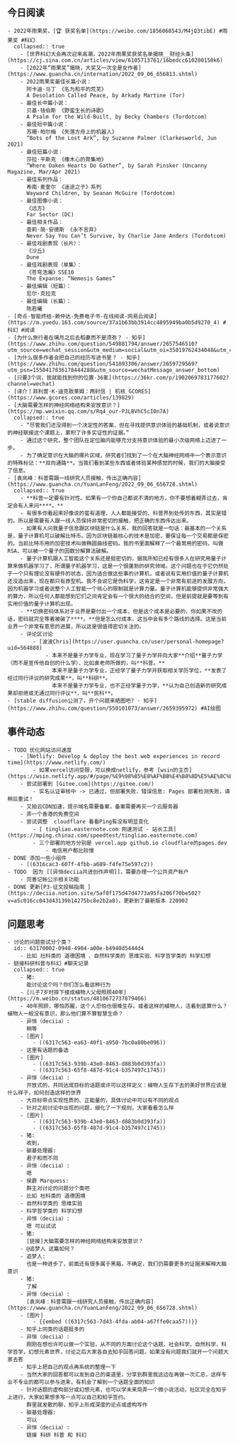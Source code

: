 ## 今日阅读
	- 2022年雨果奖，[🏆 获奖名单](https://weibo.com/1856068543/M4jQ3tibE) #雨果奖 #科幻
	  collapsed:: true
		- [世界科幻大会再次迎来高潮，2022年雨果奖获奖名单揭晓__财经头条](https://cj.sina.com.cn/articles/view/6105713761/16bedcc610200150k6)
		- [2022年“雨果奖”揭晓，大奖又一次全是女作者](https://www.guancha.cn/internation/2022_09_06_656813.shtml)
		- 2022雨果奖最佳长篇小说：
		  阿卡迪·马丁 《名为和平的荒芜》
		  A Desolation Called Peace, by Arkady Martine (Tor)
		- 最佳长中篇小说：
		  贝基·钱伯斯 《野蛮生长的诗歌》
		  A Psalm for the Wild-Built, by Becky Chambers (Tordotcom)
		- 最佳短中篇小说：
		  苏珊·帕尔梅 《失落方舟上的机器人》
		  “Bots of the Lost Ark”, by Suzanne Palmer (Clarkesworld, Jun 2021)
		- 最佳短篇小说：
		  莎拉·平斯克 《橡木心的聚集地》
		  “Where Oaken Hearts Do Gather”, by Sarah Pinsker (Uncanny Magazine, Mar/Apr 2021)
		- 最佳系列作品：
		  希南·麦奎尔 《迷途之子》系列 
		  Wayward Children, by Seanan McGuire (Tordotcom)
		- 最佳图像小说：
		  《远方》
		  Far Sector (DC)
		- 最佳相关作品：
		  查莉·简·安德斯 《永不言弃》
		  Never Say You Can’t Survive, by Charlie Jane Anders (Tordotcom)
		- 最佳戏剧表现（长片）：
		  《沙丘》
		  Dune
		- 最佳戏剧表现（单集）：
		  《苍穹浩瀚》S5E10
		  The Expanse: “Nemesis Games”
		- 最佳编辑（短篇）：
		  尼尔·克拉克
		- 最佳编辑（长篇）：
		  陈若曦
	- [奇点·智能终结-赖仲达-免费电子书-在线阅读-网易云阅读](https://m.yuedu.163.com/source/37a1b63bb3914cc4895949ba0b5d9270_4) #科幻 #阅读
	- [为什么旅行者在璃月之后去稻妻而不是须弥？ - 知乎](https://www.zhihu.com/question/549881794/answer/2657546510?utm_source=wechat_session&utm_medium=social&utm_oi=35019762434048&utm_content=group1_Answer&utm_campaign=shareopn)
	- [为什么很多作者会把自己的经历写进书里？ - 知乎](https://www.zhihu.com/question/541893306/answer/2659729569?utm_psn=1550417836178444288&utm_source=wechatMessage_answer_bottom)
	- [只要3个词，我就能找到你的位置-36氪](https://36kr.com/p/1902069783177602?channel=wechat)
	- [译介丨菲利普·K·迪克致莱姆：两封信 | 机核 GCORES](https://www.gcores.com/articles/139829)
	- [大脑需要怎样的神经网络结构来安放意识？](https://mp.weixin.qq.com/s/Rq4_our-PJLBVhC5cI0n7A)
	  collapsed:: true
		- “尽管我们还没得到一个决定性的答案，但在寻找提供意识体验的基础机制，或者说意识的神经联接这个课题上，累积了许多实证性的证据。”
		- 通过这个研究，整个团队在定位脑内能够充分支持意识体验的最小次级网络上迈进了一步。
		- 为了确定意识在大脑的哪片区域，研究者们找到了一个在大脑神经网络中一个表示意识的特殊标记：**双向通路**。当我们看到某些东西或者体验某种感觉的时候，我们的大脑接受了信息。
	- [袁岚峰：科普需跟一线研究人员接触，传出正确内容](https://www.guancha.cn/YuanLanFeng/2022_09_06_656728.shtml)
	  collapsed:: true
		- **科普一定要有针对性。如果有一个你自己都说不清的地方，你不要想着糊弄过去，肯定会有人来问****。**
		- 有很多你看起来好像说的蛮有道理，人人都能接受的、科普界到处传的东西，其实是错的。所以是需要有人跟一线人员保持非常密切的接触，把正确的东西传达出来。
		- 如果有人问我量子信息跟区块链是什么关系，我的回答就是一句话：最基本的一个关系是，量子计算机可以破解比特币。因为区块链最核心的技术是加密，要保证每一个交易都是保密的。当前比特币用的加密技术叫做椭圆曲线密码。我的书里面解释了一个最常用的密码，叫做RSA，可以被一个量子的因数分解算法破解。
		- 量子计算机跟人工智能这个关系还是挺密切的，据我所知已经有很多人在研究用量子计算来做机器学习了，所谓量子机器学习，这是一个很蓬勃的研究领域。这个问题也在于它仍然处于一个只有理论没有硬件的状态，因为适合做这些事的计算机，或者说有实用价值的量子计算机还没造出来，现在都只有原型机。我不会说它是伪科学，这肯定是一个非常有前途的发展方向，因为机器学习或者说整个人工智能一个核心的限制就是计算力量。量子计算机能够提供非常强大的算力，所以任何人都能想到它们之间肯定会有一个很大的结合的空间，但是前提就是要等到有实用价值的量子计算机出现。
		- **切换密码体系对于业界是要付出一个成本，但是这个成本是必要的，你如果不改的话，密码就完全等着被破了****。**但是怎么付成本，这当中会有多个路线的选择。这是当前业界一个非常有意思的进展，所以这是很值得密切关注的。
		- 评论区讨论
			- [波波Chris](https://user.guancha.cn/user/personal-homepage?uid=564888)
				- 本来不是量子力学专业，现在学习了量子力学并向大家**介绍**量子力学（而不是宣传他自创的什么学），比如袁老师所做的，叫**科普。**
				  本来不是量子力学专业，正经学了量子力学并获取相关学历学位，**发表了经过同行评议的研究成果**，叫**科研**。
				  本来不是量子力学专业，也不正经学量子力学，**认为自己创造新的研究成果却拒绝或无通过同行评议**，叫**民科**。
	- [stable diffusion公测了，开个问题来晒图吧? - 知乎](https://www.zhihu.com/question/550101073/answer/2659395972) #AI绘图
## 事件动态
	- TODO 优化网站访问速度
		- [Netlify: Develop & deploy the best web experiences in record time](https://www.netlify.com/)
			- 如果vercel访问受限，可以换成netlify，参考 [wsin的主页](https://wsin.netlify.app/#/page/%E9%98%85%E8%AF%BB%E4%B8%8D%E5%AE%8C%E5%85%A8%E6%8C%87%E5%8D%97)
		- 尝试部署到 [Gitee.com](https://gitee.com/)
			- 实名认证审核中 -> 已通过，但部署失败，错误信息: Pages 部署检测失败，请稍后重试！
		- 又拍云CDN加速，提示域名需要备案，备案需要再买一个云服务器
		- 弄一个香港的免费空间
		- 尝试调整  cloudflare 看看Ping有没有明显变化
			- [ tingliao.easternote.com 网速测试 - 站长工具](https://mping.chinaz.com/speedtest/tingliao.easternote.com)
			- 三个部署的地方分别是 vercel.app github.io cloudflare的pages.dev
				- 电信用户都比较慢
	- DONE 添加一些小组件
		- ((6316cac3-607f-4fbb-a689-f4fe75e597c2))
	- TODO  因为 [[异恒deciia共进创作声明]]，需要办理一个公共资产帐户
		- 完善记帐公示相关功能
	- DONE 更新[P3-征文投稿指南 ](https://deciia.notion.site/5af8f175d47d4773a95fa206f70be502?v=a5c016cc043d43139b14275bc8e2b2a8)，更新到了最新版本 220902
## 问题思考
	- 讨论的问题尝试分个类？
	  id:: 63170002-0948-4904-a00e-b4940d5444d4
		- 比如 社科类的 道德困境 、自然科学类的 思维实验、科学哲学类的 科学幻想
	- 链接科研科普与科幻 #聊天记录  
	  collapsed:: true
		- 猪:  
		  能讨论这个吗？你们怎么看这种行为
		- [儿子7岁时摔下楼成植物人父母照顾40年](https://m.weibo.cn/status/4810672737879466)
		- 40年照顾，哪怕苏醒，这个人恐怕也很难生存。或者这样的植物人，活着到底算什么？植物人一般没有意识，那么他们算不算智慧生命？
		- 异恒（deciia）:  
		  稍等
		- [图片]
			- ((6317c563-ea63-40f1-a950-7bc0a80be096))
		- 这里有话题的备选
		- [图片]
			- ((6317c563-939b-43e0-8463-d883b0d393fa))
			- ((6317c563-65f8-487d-91c4-b357497c1745))
		- 异恒（deciia）:  
		  开放式的，共同达成目标的话题或许可以这样定义：植物人生存下去的美好世界应该是什么样子，如何创造这样的世界
		- 大目标带点实现性质的、正能量的，具体讨论中可以有不同的观点
		- 针对之前讨论中出现的问题，细化了一下规则，大家看看怎么样
		- [图片]
			- ((6317c563-939b-43e0-8463-d883b0d393fa))
			- ((6317c563-65f8-487d-91c4-b357497c1745))
		- 猪:  
		  收到，
		- 碳基处理器:  
		  君子和而不同
		- 异恒（deciia）:  
		  嗯
		- 侯爵 Marquess:  
		  群主对讨论的问题分个类吧
		- 比如 社科类的 道德困境
		- 自然科学类的 思维实验
		- 科学哲学类的 科学幻想
		- 异恒（deciia）:  
		  嗯 可以试试
		- 猪:  
		  [链接]大脑需要怎样的神经网络结构来安放意识？
		- @追梦人 这篇如何？
		- 追梦人:  
		  也是一种进步了，前面还有很多属于黑箱，不确定，我们仍需要更多的证据来解释大脑意识
		- 猪:  
		  了解
		- 异恒（deciia）:  
		  [袁岚峰：科普需跟一线研究人员接触，传出正确内容](https://www.guancha.cn/YuanLanFeng/2022_09_06_656728.shtml)
		- [图片]
			- {{embed ((6317c563-7d43-4fda-ab04-a67ffe0caa57))}}
		- 知乎上同类的话题挺多的
		- 异恒（deciia）:  
		  刚刚在想也许可以做一个实验，从不同的方面讨论这个话题，社会科学，自然科学，科学哲学，幻想元素世界，讨论之后大家各自去知乎回答问题，如果没有问题我们就开一个问题大家去答
		- 知乎上把自己的观点再系统的整理一下
		- 当然大家的回答都可以发到自己的渠道里，分享到群里我这边在再做一次汇总，这样专业不专业的都可以参与进来，有机会了解到一个话题全面的知识
		- 针对话题的虚构部分或幻想元素，也可以学未来局弄一个微小说活动，社区完全在知乎上进行，大家如果想多写一点可以自己和知乎签约。  
		  群里就发散的聊，知乎上形成深度的论点或虚构写作
		- 碳基处理器:  
		  可以
		- 异恒（deciia）:  
		  链接 科研 科普 和 科幻